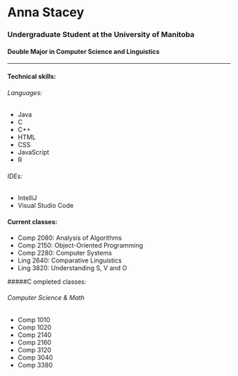 # Anna Stacey
### Undergraduate Student at the University of Manitoba
#### Double Major in Computer Science and Linguistics
---
#### Technical skills:
###### Languages:
* Java
* C
* C++
* HTML
* CSS
* JavaScript
* R
###### IDEs:
* IntelliJ
* Visual Studio Code




#### Current classes:
* Comp 2080: Analysis of Algorithms
* Comp 2150: Object-Oriented Programming
* Comp 2280: Computer Systems
* Ling 2640: Comparative Linguistics
* Ling 3820: Understanding S, V and O

#####C ompleted classes:
###### Computer Science & Math
* Comp 1010
* Comp 1020
* Comp 2140
* Comp 2160
* Comp 3120
* Comp 3040
* Comp 3380
